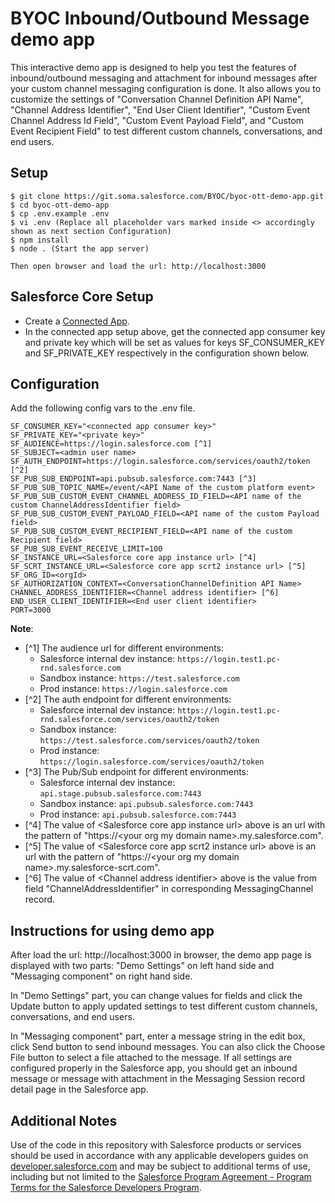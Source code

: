 # BYOC Inbound/Outbound Message demo app
This interactive demo app is designed to help you test the features of inbound/outbound messaging and attachment for inbound messages after your custom channel messaging configuration is done. It also allows you to customize the settings of "Conversation Channel Definition API Name", "Channel Address Identifier", "End User Client Identifier", "Custom Event Channel Address Id Field", "Custom Event Payload Field", and "Custom Event Recipient Field" to test different custom channels, conversations, and end users.

## Setup

```
$ git clone https://git.soma.salesforce.com/BYOC/byoc-ott-demo-app.git
$ cd byoc-ott-demo-app
$ cp .env.example .env
$ vi .env (Replace all placeholder vars marked inside <> accordingly shown as next section Configuration)
$ npm install
$ node . (Start the app server)

Then open browser and load the url: http://localhost:3000
```

## Salesforce Core Setup

- Create a [Connected App](https://git.soma.salesforce.com/service-cloud-realtime/scrt2-interaction-service/blob/master/CONNECTED_APP.md).
- In the connected app setup above, get the connected app consumer key and private key which will be set as values for keys SF_CONSUMER_KEY and SF_PRIVATE_KEY respectively in the configuration shown below.

## Configuration
Add the following config vars to the .env file.

```
SF_CONSUMER_KEY="<connected app consumer key>"
SF_PRIVATE_KEY="<private key>"
SF_AUDIENCE=https://login.salesforce.com [^1]
SF_SUBJECT=<admin user name>
SF_AUTH_ENDPOINT=https://login.salesforce.com/services/oauth2/token [^2]
SF_PUB_SUB_ENDPOINT=api.pubsub.salesforce.com:7443 [^3]
SF_PUB_SUB_TOPIC_NAME=/event/<API Name of the custom platform event>
SF_PUB_SUB_CUSTOM_EVENT_CHANNEL_ADDRESS_ID_FIELD=<API name of the custom ChannelAddressIdentifier field>
SF_PUB_SUB_CUSTOM_EVENT_PAYLOAD_FIELD=<API name of the custom Payload field>
SF_PUB_SUB_CUSTOM_EVENT_RECIPIENT_FIELD=<API name of the custom Recipient field>
SF_PUB_SUB_EVENT_RECEIVE_LIMIT=100
SF_INSTANCE_URL=<Salesforce core app instance url> [^4]
SF_SCRT_INSTANCE_URL=<Salesforce core app scrt2 instance url> [^5]
SF_ORG_ID=<orgId>
SF_AUTHORIZATION_CONTEXT=<ConversationChannelDefinition API Name>
CHANNEL_ADDRESS_IDENTIFIER=<Channel address identifier> [^6]
END_USER_CLIENT_IDENTIFIER=<End user client identifier>
PORT=3000
```

**Note**: 
- [^1] The audience url for different environments:
  - Salesforce internal dev instance: `https://login.test1.pc-rnd.salesforce.com`
  - Sandbox instance: `https://test.salesforce.com`
  - Prod instance: `https://login.salesforce.com`
- [^2] The auth endpoint for different environments:
  - Salesforce internal dev instance: `https://login.test1.pc-rnd.salesforce.com/services/oauth2/token`
  - Sandbox instance: `https://test.salesforce.com/services/oauth2/token`
  - Prod instance: `https://login.salesforce.com/services/oauth2/token`
- [^3] The Pub/Sub endpoint for different environments:
  - Salesforce internal dev instance: `api.stage.pubsub.salesforce.com:7443`
  - Sandbox instance: `api.pubsub.salesforce.com:7443`
  - Prod instance: `api.pubsub.salesforce.com:7443`
- [^4] The value of \<Salesforce core app instance url\> above is an url with the pattern of "https://\<your org my domain name\>.my.salesforce.com".
- [^5] The value of \<Salesforce core app scrt2 instance url\> above is an url with the pattern of "https://\<your org my domain name\>.my.salesforce-scrt.com".
- [^6] The value of \<Channel address identifier\> above is the value from field "ChannelAddressIdentifier" in corresponding MessagingChannel record.

## Instructions for using demo app
After load the url: http://localhost:3000 in browser, the demo app page is displayed with two parts: "Demo Settings" on left hand side and "Messaging component" on right hand side.

In "Demo Settings" part, you can change values for fields and click the Update button to apply updated settings to test different custom channels, conversations, and end users.

In "Messaging component" part, enter a message string in the edit box, click Send button to send inbound messages. You can also click the Choose File button to select a file attached to the message. If all settings are configured properly in the Salesforce app, you should get an inbound message or message with attachment in the Messaging Session record detail page in the Salesforce app.

## Additional Notes
Use of the code in this repository with Salesforce products or services should be used in accordance with any applicable developers guides on [developer.salesforce.com](https://developer.salesforce.com/) and may be subject to additional terms of use, including but not limited to the [Salesforce Program Agreement - Program Terms for the Salesforce Developers Program](https://www.salesforce.com/company/program-agreement/#devs).

